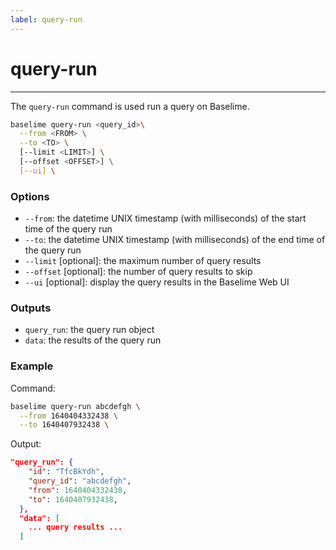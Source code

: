 ```yaml
---
label: query-run
---
```


# query-run

---

The `query-run` command is used run a query on Baselime.


```bash #
baselime query-run <query_id>\
  --from <FROM> \
  --to <TO> \
  [--limit <LIMIT>] \
  [--offset <OFFSET>] \
  [--ui] \
```

### Options

- `--from`: the datetime UNIX timestamp (with milliseconds) of the start time of the query run
- `--to`: the datetime UNIX timestamp (with milliseconds) of the end time of the query run
- `--limit` [optional]: the maximum number of query results
- `--offset` [optional]: the number of query results to skip
- `--ui` [optional]: display the query results in the Baselime Web UI

### Outputs

- `query_run`: the query run object
- `data`: the results of the query run

### Example

Command:

```bash #
baselime query-run abcdefgh \
  --from 1640404332438 \
  --to 1640407932438 \
```

Output:

```json #
"query_run": {
    "id": "TfcBkYdh",
    "query_id": "abcdefgh",
    "from": 1640404332438,
    "to": 1640407932438,
  },
  "data": [
    ... query results ...
  ]
```
